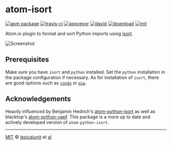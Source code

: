 # atom-isort

[![apm package][apm-ver-link]][releases]
[![travis-ci][travis-ci-badge]][travis-ci]
[![appveyor][appveyor-badge]][appveyor]
[![david][david-badge]][david]
[![download][dl-badge]][apm-pkg-link]
[![mit][mit-badge]][mit]

Atom.io plugin to format and sort Python imports using [isort][isort].

![Screenshot][screenshot]

## Prerequisites

Make sure you have `isort` and `python` installed. Set the `python` installation
in the package configuration if necessary. As for installation of `isort`, there
are good options such as [`conda`][conda] or [`pip`][pip].

## Acknowledgements

Heavily influenced by Benjamin Hedrich's [atom-python-isort][atom-python-isort]
as well as blacktop's [atom-python-yapf][atom-python-yapf]. This package is a
more up to date and actively developed version of `atom-python-isort`.

---

[MIT][mit] © [lexicalunit][author] et [al][contributors]

[mit]:                  http://opensource.org/licenses/MIT
[author]:               http://github.com/lexicalunit
[contributors]:         https://github.com/lexicalunit/atom-isort/graphs/contributors
[releases]:             https://github.com/lexicalunit/atom-isort/releases
[mit-badge]:            https://img.shields.io/apm/l/atom-isort.svg
[apm-pkg-link]:         https://atom.io/packages/atom-isort
[apm-ver-link]:         https://img.shields.io/apm/v/atom-isort.svg
[dl-badge]:             http://img.shields.io/apm/dm/atom-isort.svg
[travis-ci-badge]:      https://travis-ci.org/lexicalunit/atom-isort.svg?branch=master
[travis-ci]:            https://travis-ci.org/lexicalunit/atom-isort
[appveyor]:             https://ci.appveyor.com/project/lexicalunit/atom-isort?branch=master
[appveyor-badge]:       https://ci.appveyor.com/api/projects/status/mjla5e3rynka5uro/branch/master?svg=true
[david-badge]:          https://david-dm.org/lexicalunit/atom-isort.svg
[david]:                https://david-dm.org/lexicalunit/atom-isort

[screenshot]:           https://raw.githubusercontent.com/lexicalunit/atom-isort/master/example_sorting.gif
[conda]:                https://conda.io/docs/intro.html
[pip]:                  https://pip.pypa.io/en/latest/
[isort]:                https://github.com/timothycrosley/isort
[atom-python-isort]:    https://github.com/bh/atom-python-isort
[atom-python-yapf]:     https://github.com/blacktop/atom-python-yapf
